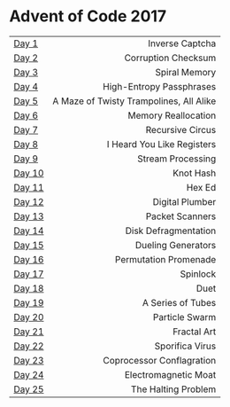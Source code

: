 # Advent of Code 2017

|||
|:-----------|------------:|
|<a href="https://github.com/proh-gram-er/advent_of_code_2017/blob/master/day1.py">Day 1</a>|Inverse Captcha
|<a href="https://github.com/proh-gram-er/advent_of_code_2017/blob/master/day2.py">Day 2</a>|Corruption Checksum
|<a href="https://github.com/proh-gram-er/advent_of_code_2017/blob/master/day3.py">Day 3</a>|Spiral Memory
|<a href="https://github.com/proh-gram-er/advent_of_code_2017/blob/master/day4.py">Day 4</a>|High-Entropy Passphrases
|<a href="https://github.com/proh-gram-er/advent_of_code_2017/blob/master/day5.py">Day 5</a>|A Maze of Twisty Trampolines, All Alike
|<a href="https://github.com/proh-gram-er/advent_of_code_2017/blob/master/day6.py">Day 6</a>|Memory Reallocation
|<a href="https://github.com/proh-gram-er/advent_of_code_2017/blob/master/day7.py">Day 7</a>|Recursive Circus
|<a href="https://github.com/proh-gram-er/advent_of_code_2017/blob/master/day8.py">Day 8</a>|I Heard You Like Registers
|<a href="https://github.com/proh-gram-er/advent_of_code_2017/blob/master/day9.py">Day 9</a>|Stream Processing
|<a href="https://github.com/proh-gram-er/advent_of_code_2017/blob/master/day10.py">Day 10</a>|Knot Hash
|<a href="https://github.com/proh-gram-er/advent_of_code_2017/blob/master/day11.py">Day 11</a>|Hex Ed
|<a href="https://github.com/proh-gram-er/advent_of_code_2017/blob/master/day12.py">Day 12</a>|Digital Plumber
|<a href="https://github.com/proh-gram-er/advent_of_code_2017/blob/master/day13.py">Day 13</a>|Packet Scanners
|<a href="https://github.com/proh-gram-er/advent_of_code_2017/blob/master/day14.py">Day 14</a>|Disk Defragmentation
|<a href="https://github.com/proh-gram-er/advent_of_code_2017/blob/master/day15.py">Day 15</a>|Dueling Generators
|<a href="https://github.com/proh-gram-er/advent_of_code_2017/blob/master/day16.py">Day 16</a>|Permutation Promenade
|<a href="https://github.com/proh-gram-er/advent_of_code_2017/blob/master/day17.py">Day 17</a>|Spinlock
|<a href="https://github.com/proh-gram-er/advent_of_code_2017/blob/master/day18.py">Day 18</a>|Duet
|<a href="https://github.com/proh-gram-er/advent_of_code_2017/blob/master/day19.py">Day 19</a>|A Series of Tubes
|<a href="https://github.com/proh-gram-er/advent_of_code_2017/blob/master/day20.py">Day 20</a>|Particle Swarm
|<a href="https://github.com/proh-gram-er/advent_of_code_2017/blob/master/day21.py">Day 21</a>|Fractal Art
|<a href="https://github.com/proh-gram-er/advent_of_code_2017/blob/master/day22.py">Day 22</a>|Sporifica Virus
|<a href="https://github.com/proh-gram-er/advent_of_code_2017/blob/master/day23.py">Day 23</a>|Coprocessor Conflagration
|<a href="https://github.com/proh-gram-er/advent_of_code_2017/blob/master/day24.py">Day 24</a>|Electromagnetic Moat
|<a href="https://github.com/proh-gram-er/advent_of_code_2017/blob/master/day25.py">Day 25</a>|The Halting Problem
